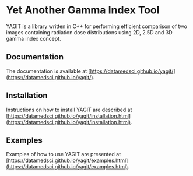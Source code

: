 # Yet Another Gamma Index Tool

YAGIT is a library written in C++ for performing efficient comparison of two images
containing radiation dose distributions using 2D, 2.5D and 3D gamma index concept.

## Documentation

The documentation is available at
[https://datamedsci.github.io/yagit/](https://datamedsci.github.io/yagit/).

## Installation

Instructions on how to install YAGIT are described at
[https://datamedsci.github.io/yagit/installation.html](https://datamedsci.github.io/yagit/installation.html).

## Examples

Examples of how to use YAGIT are presented at
[https://datamedsci.github.io/yagit/examples.html](https://datamedsci.github.io/yagit/examples.html).
